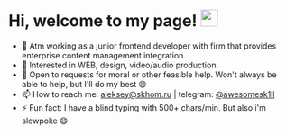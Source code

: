 <!--- ![Social banner for awesomesk1ll](https://github.com/awesomesk1ll/about/blob/main/banner.svg) --->

# Hi, welcome to my page! <img src="https://raw.githubusercontent.com/MartinHeinz/MartinHeinz/master/wave.gif" width="30px" style="max-width:100%;">

- 🔭  Atm working as a junior frontend developer with firm that provides enterprise content management integration
- 🤩  Interested in WEB, design, video/audio production.
- 💬  Open to requests for moral or other feasible help. Won't always be able to help, but I'll do my best 😄
- 📫  How to reach me: [aleksey@skhom.ru](mailto:aleksey@skhom.ru) | telegram: [@awesomesk1ll](https://t.me/awesomesk1ll)
- ⚡  Fun fact: I have a blind typing with 500+ chars/min. But also i'm slowpoke 😄
